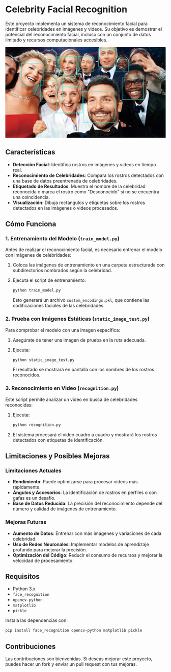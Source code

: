 # Celebrity Facial Recognition

Este proyecto implementa un sistema de reconocimiento facial para identificar celebridades en imágenes y videos. Su objetivo es demostrar el potencial del reconocimiento facial, incluso con un conjunto de datos limitado y recursos computacionales accesibles.

<p align="center">
  <img src="./CelebrityFacialRecognition.jpeg" alt="CelebrityFacialRecognition">
</p>  

## Características

- **Detección Facial**: Identifica rostros en imágenes y videos en tiempo real.
- **Reconocimiento de Celebridades**: Compara los rostros detectados con una base de datos preentrenada de celebridades.
- **Etiquetado de Resultados**: Muestra el nombre de la celebridad reconocida o marca el rostro como "Desconocido" si no se encuentra una coincidencia.
- **Visualización**: Dibuja rectángulos y etiquetas sobre los rostros detectados en las imágenes o videos procesados.

## Cómo Funciona

### 1. Entrenamiento del Modelo (`train_model.py`)
Antes de realizar el reconocimiento facial, es necesario entrenar el modelo con imágenes de celebridades:

1. Coloca las imágenes de entrenamiento en una carpeta estructurada con subdirectorios nombrados según la celebridad.
2. Ejecuta el script de entrenamiento:

   ```bash
   python train_model.py
   ```

   Esto generará un archivo `custom_encodings.pkl`, que contiene las codificaciones faciales de las celebridades.

### 2. Prueba con Imágenes Estáticas (`static_image_test.py`)
Para comprobar el modelo con una imagen específica:

1. Asegúrate de tener una imagen de prueba en la ruta adecuada.
2. Ejecuta:

   ```bash
   python static_image_test.py
   ```

   El resultado se mostrará en pantalla con los nombres de los rostros reconocidos.

### 3. Reconocimiento en Video (`recognition.py`)
Este script permite analizar un video en busca de celebridades reconocidas:

1. Ejecuta:

   ```bash
   python recognition.py
   ```

2. El sistema procesará el video cuadro a cuadro y mostrará los rostros detectados con etiquetas de identificación.

## Limitaciones y Posibles Mejoras

### **Limitaciones Actuales**
- **Rendimiento**: Puede optimizarse para procesar videos más rápidamente.
- **Ángulos y Accesorios**: La identificación de rostros en perfiles o con gafas es un desafío.
- **Base de Datos Reducida**: La precisión del reconocimiento depende del número y calidad de imágenes de entrenamiento.

### **Mejoras Futuras**
- **Aumento de Datos**: Entrenar con más imágenes y variaciones de cada celebridad.
- **Uso de Redes Neuronales**: Implementar modelos de aprendizaje profundo para mejorar la precisión.
- **Optimización del Código**: Reducir el consumo de recursos y mejorar la velocidad de procesamiento.

## Requisitos

- Python 3.x
- `face_recognition`
- `opencv-python`
- `matplotlib`
- `pickle`

Instala las dependencias con:

```bash
pip install face_recognition opencv-python matplotlib pickle
```

## Contribuciones

Las contribuciones son bienvenidas. Si deseas mejorar este proyecto, puedes hacer un fork y enviar un pull request con tus mejoras.
